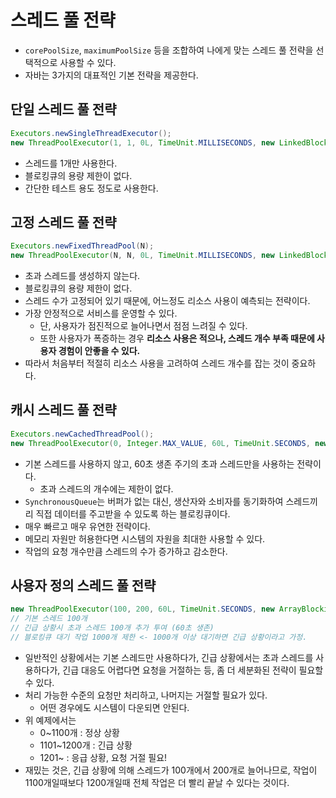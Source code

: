 # 스레드 풀 전략

- `corePoolSize`, `maximumPoolSize` 등을 조합하여 나에게 맞는 스레드 풀 전략을 선택적으로 사용할 수 있다.
- 자바는 3가지의 대표적인 기본 전략을 제공한다.

## 단일 스레드 풀 전략

```java
Executors.newSingleThreadExecutor();
new ThreadPoolExecutor(1, 1, 0L, TimeUnit.MILLISECONDS, new LinkedBlockingQueue<>());
```

- 스레드를 1개만 사용한다.
- 블로킹큐의 용량 제한이 없다.
- 간단한 테스트 용도 정도로 사용한다.

## 고정 스레드 풀 전략

```java
Executors.newFixedThreadPool(N);
new ThreadPoolExecutor(N, N, 0L, TimeUnit.MILLISECONDS, new LinkedBlockingQueue<>());
```

- 초과 스레드를 생성하지 않는다.
- 블로킹큐의 용량 제한이 없다.
- 스레드 수가 고정되어 있기 때문에, 어느정도 리소스 사용이 예측되는 전략이다.
- 가장 안정적으로 서비스를 운영할 수 있다.
  - 단, 사용자가 점진적으로 늘어나면서 점점 느려질 수 있다.
  - 또한 사용자가 폭증하는 경우 **리소스 사용은 적으나, 스레드 개수 부족 때문에 사용자 경험이 안좋을 수 있다.**
- 따라서 처음부터 적절히 리소스 사용을 고려하여 스레드 개수를 잡는 것이 중요하다.

## 캐시 스레드 풀 전략

```java
Executors.newCachedThreadPool();
new ThreadPoolExecutor(0, Integer.MAX_VALUE, 60L, TimeUnit.SECONDS, new SynchronousQueue<>());
```

- 기본 스레드를 사용하지 않고, 60초 생존 주기의 초과 스레드만을 사용하는 전략이다.
  - 초과 스레드의 개수에는 제한이 없다.
- `SynchronousQueue`는 버퍼가 없는 대신, 생산자와 소비자를 동기화하여 스레드끼리 직접 데이터를 주고받을 수 있도록 하는 블로킹큐이다.
- 매우 빠르고 매우 유연한 전략이다.
- 메모리 자원만 허용한다면 시스템의 자원을 최대한 사용할 수 있다.
- 작업의 요청 개수만큼 스레드의 수가 증가하고 감소한다.

## 사용자 정의 스레드 풀 전략

```java
new ThreadPoolExecutor(100, 200, 60L, TimeUnit.SECONDS, new ArrayBlockingQueue<>(1000));
// 기본 스레드 100개
// 긴급 상황시 초과 스레드 100개 추가 투여 (60초 생존)
// 블로킹큐 대기 작업 1000개 제한 <- 1000개 이상 대기하면 긴급 상황이라고 가정.
```

- 일반적인 상황에서는 기본 스레드만 사용하다가, 긴급 상황에서는 초과 스레드를 사용하다가, 긴급 대응도 어렵다면 요청을 거절하는 등, 좀 더 세분화된 전략이 필요할 수 있다.
- 처리 가능한 수준의 요청만 처리하고, 나머지는 거절할 필요가 있다.
  - 어떤 경우에도 시스템이 다운되면 안된다.
- 위 예제에서는
  - 0~1100개 : 정상 상황
  - 1101~1200개 : 긴급 상황
  - 1201~ : 응급 상황, 요청 거절 필요!
- 재밌는 것은, 긴급 상황에 의해 스레드가 100개에서 200개로 늘어나므로, 작업이 1100개일때보다 1200개일때 전체 작업은 더 빨리 끝날 수 있다는 것이다.
